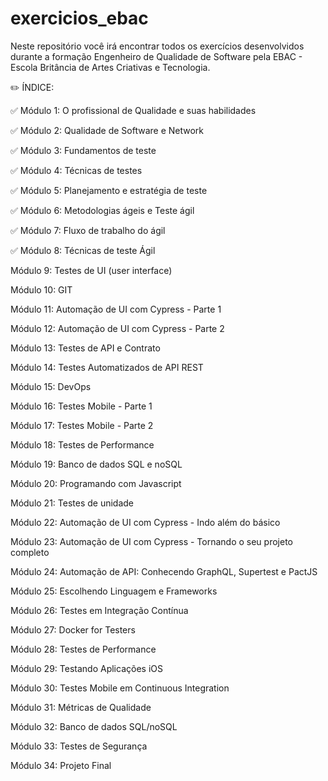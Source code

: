 # exercicios_ebac

Neste repositório você irá encontrar todos os exercícios desenvolvidos durante a formação Engenheiro de Qualidade de Software pela EBAC - Escola Britância de Artes Criativas e Tecnologia.



✏️ ÍNDICE:

✅ Módulo 1: O profissional de Qualidade e suas habilidades

✅ Módulo 2: Qualidade de Software e Network

✅ Módulo 3: Fundamentos de teste

✅ Módulo 4: Técnicas de testes

✅ Módulo 5: Planejamento e estratégia de teste

✅ Módulo 6: Metodologias ágeis e Teste ágil

✅ Módulo 7: Fluxo de trabalho do ágil

✅ Módulo 8: Técnicas de teste Ágil

Módulo 9: Testes de UI (user interface)

Módulo 10: GIT

Módulo 11: Automação de UI com Cypress - Parte 1

Módulo 12: Automação de UI com Cypress - Parte 2

Módulo 13: Testes de API e Contrato

Módulo 14: Testes Automatizados de API REST

Módulo 15: DevOps

Módulo 16: Testes Mobile - Parte 1

Módulo 17: Testes Mobile - Parte 2

Módulo 18: Testes de Performance

Módulo 19: Banco de dados SQL e noSQL

Módulo 20: Programando com Javascript

Módulo 21: Testes de unidade

Módulo 22: Automação de UI com Cypress - Indo além do básico

Módulo 23: Automação de UI com Cypress - Tornando o seu projeto completo

Módulo 24: Automação de API: Conhecendo GraphQL, Supertest e PactJS

Módulo 25: Escolhendo Linguagem e Frameworks

Módulo 26: Testes em Integração Contínua

Módulo 27: Docker for Testers

Módulo 28: Testes de Performance

Módulo 29: Testando Aplicações iOS

Módulo 30: Testes Mobile em Continuous Integration

Módulo 31: Métricas de Qualidade

Módulo 32: Banco de dados SQL/noSQL

Módulo 33: Testes de Segurança

Módulo 34: Projeto Final
